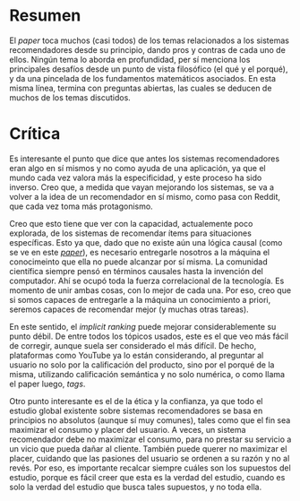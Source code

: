 # Resumen

El *paper* toca muchos (casi todos) de los temas relacionados a los sistemas recomendadores desde
su principio, dando pros y contras de cada uno de ellos. Ningún tema lo aborda en profundidad, per
sí menciona los principales desafíos desde un punto de vista filosófico (el qué y el porqué), y da una
pincelada de los fundamentos matemáticos asociados. En esta misma línea, termina con preguntas abiertas,
las cuales se deducen de muchos de los temas discutidos.


# Crítica

Es interesante el punto que dice que antes los sistemas recomendadores eran algo en sí mismos
y no como ayuda de una aplicación, ya que el mundo cada vez valora más la especificidad, y este
proceso ha sido inverso. Creo que, a medida que vayan mejorando los sistemas, se va a volver a
la idea de un recomendador en sí mismo, como pasa con Reddit, que cada vez toma más protagonismo.

Creo que esto tiene que ver con la capacidad, actualemente poco explorada, de los sistemas de
recomendar ítems para situaciones específicas. Esto ya que, dado que no existe aún una lógica
causal (como se ve en este [*paper*](http://scielo.sld.cu/scielo.php?script=sci_arttext&pid=S2307-21132013000100006)),
es necesario entregarle nosotros a la máquina el conocimeinto que ella no puede alcanzar
por sí misma. La comunidad científica siempre pensó en términos causales hasta la invención del
computador. Ahí se ocupó toda la fuerza correlacional de la tecnología. Es momento de unir ambas
cosas, con lo mejor de cada una. Por eso, creo que si somos capaces de entregarle a la máquina un
conocimiento a priori, seremos capaces de recomendar mejor (y muchas otras tareas).

En este sentido, el *implicit ranking* puede mejorar considerablemente su punto débil. De entre
todos los tópicos usados, este es el que veo más fácil de corregir, aunque suela ser considerado
el más difícil. De hecho, plataformas como YouTube ya lo están considerando, al preguntar al usuario
no solo por la calificación del producto, sino por el porqué de la misma, utilizando calificación
semántica y no solo numérica, o como llama el paper luego, *tags*.

Otro punto interesante es el de la ética y la confianza, ya que todo el estudio global existente sobre
sistemas recomendadores se basa en principios no absolutos (aunque sí muy comunes), tales como que el
fin sea maximizar el consumo y placer del usuario. A veces, un sistema recomendador debe no maximizar
el consumo, para no prestar su servicio a un vicio que pueda dañar al cliente. También puede querer no
maximizar el placer, cuidando que las pasiones del usuario se ordenen a su razón y no al revés. Por eso,
es importante recalcar siempre cuáles son los supuestos del estudio, porque es fácil creer que esta es
la verdad del estudio, cuando es solo la verdad del estudio que busca tales supuestos, y no toda ella.